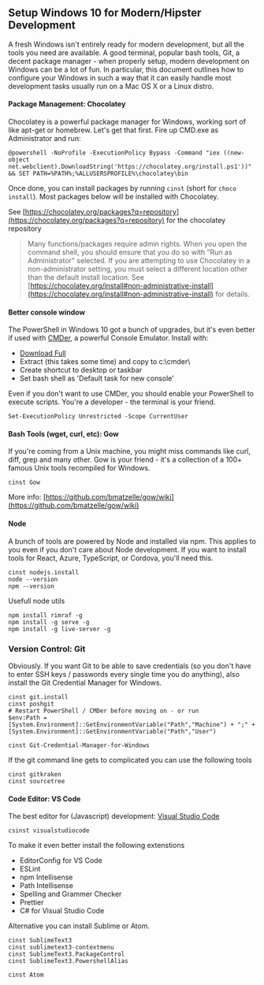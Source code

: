 ## Setup Windows 10 for Modern/Hipster Development

A fresh Windows isn't entirely ready for modern development, but all the tools you need are available. A good terminal, popular bash tools, Git, a decent package manager - when properly setup, modern development on Windows can be a lot of fun. In particular, this document outlines how to configure your Windows in such a way that it can easily handle most development tasks usually run on a Mac OS X or a Linux distro.

#### Package Management: Chocolatey

Chocolatey is a powerful package manager for Windows, working sort of like apt-get or homebrew. Let's get that first. Fire up CMD.exe as Administrator and run:

```
@powershell -NoProfile -ExecutionPolicy Bypass -Command "iex ((new-object net.webclient).DownloadString('https://chocolatey.org/install.ps1'))" && SET PATH=%PATH%;%ALLUSERSPROFILE%\chocolatey\bin
```

Once done, you can install packages by running `cinst` (short for `choco install`). Most packages below will be installed with Chocolatey.

See [https://chocolatey.org/packages?q=repository](https://chocolatey.org/packages?q=repository) for the chocolatey repository

> Many functions/packages require admin rights. When you open the command shell, you should ensure that you do so with "Run as Administrator" selected. If you are attempting to use Chocolatey in a non-administrator setting, you
> must select a different location other than the default install
> location. See [https://chocolatey.org/install#non-administrative-install](https://chocolatey.org/install#non-administrative-install) for details.

#### Better console window

The PowerShell in Windows 10 got a bunch of upgrades, but it's even better if used with [CMDer](https://github.com/bliker/cmder/), a powerful Console Emulator. Install with:

- [Download Full](https://github.com/cmderdev/cmder/releases/download/v1.3.2/cmder.zip)
- Extract (this takes some time) and copy to c:\cmder\
- Create shortcut to desktop or taskbar
- Set bash shell as 'Default task for new console'

Even if you don't want to use CMDer, you should enable your PowerShell to execute scripts. You're a developer - the terminal is your friend.

```
Set-ExecutionPolicy Unrestricted -Scope CurrentUser
```

#### Bash Tools (wget, curl, etc): Gow

If you're coming from a Unix machine, you might miss commands like curl, diff, grep and many other. Gow is your friend - it's a collection of a 100+ famous Unix tools recompiled for Windows.

```
cinst Gow
```

More info: [https://github.com/bmatzelle/gow/wiki](https://github.com/bmatzelle/gow/wiki)

#### Node

A bunch of tools are powered by Node and installed via npm. This applies to you even if you don't care about Node development. If you want to install tools for React, Azure, TypeScript, or Cordova, you'll need this.

```
cinst nodejs.install
node --version
npm --version
```

Usefull node utils

```
npm install rimraf -g
npm install -g serve -g
npm install -g live-server -g
```

### Version Control: Git

Obviously. If you want Git to be able to save credentials (so you don't have to enter SSH keys / passwords every single time you do anything), also install the Git Credential Manager for Windows.

```
cinst git.install
cinst poshgit
# Restart PowerShell / CMDer before moving on - or run
$env:Path = [System.Environment]::GetEnvironmentVariable("Path","Machine") + ";" + [System.Environment]::GetEnvironmentVariable("Path","User")

cinst Git-Credential-Manager-for-Windows
```

If the git command line gets to complicated you can use the following tools

```
cinst gitkraken
cinst sourcetree
```

#### Code Editor: VS Code

The best editor for (Javascript) development: [Visual Studio Code](https://code.visualstudio.com/)

```
csinst visualstudiocode
```

To make it even better install the following extenstions

- EditorConfig for VS Code
- ESLint
- npm Intellisense
- Path Intellisense
- Spelling and Grammer Checker
- Prettier
- C# for Visual Studio Code

Alternative you can install Sublime or Atom.

```
cinst SublimeText3
cinst sublimetext3-contextmenu
cinst SublimeText3.PackageControl
cinst SublimeText3.PowershellAlias

cinst Atom
```
